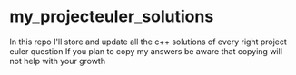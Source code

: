 # my_projecteuler_solutions
In this repo I'll store and update all the c++ solutions of every right project euler question
If you plan to copy my answers be aware that copying will not help with your growth
